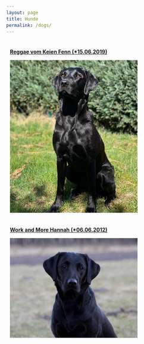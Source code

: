 ```yaml
---
layout: page
title: Hunde
permalink: /dogs/
---
```


<div style="float:left; margin: 10px;">
  <p><strong><a href="dogs/reggae.html"> Reggae vom Keien Fenn (*15.06.2019)</a></strong></p>
<img src="/assets/reggae-gallery/reggae-garten.jpeg" width="343"  />
</div>

<div style="float:left; margin: 10px;">
 <p><strong><a href="dogs/hannah.md">Work and More Hannah (*06.06.2012)</a></strong></p>
<img src="/assets/hannah-gallery/hannah-dream.jpg" width="343" />
</div>
